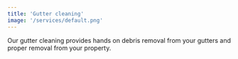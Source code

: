 ```yaml
---
title: 'Gutter cleaning'
image: '/services/default.png'
---
```


Our gutter cleaning provides hands on debris removal from your gutters and proper removal from your property.